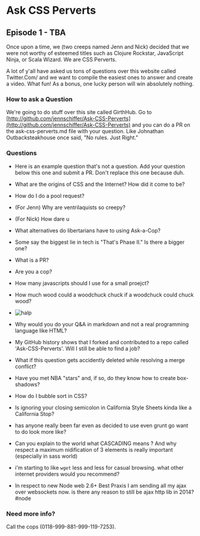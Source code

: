 # Ask CSS Perverts
## Episode 1 - TBA

Once upon a time, we (two creeps named Jenn and Nick) decided that we were not worthy of esteemed titles such as Clojure Rockstar, JavaScript Ninja, or Scala Wizard. We are CSS Perverts.

A lot of y'all have asked us tons of questions over this website called Twitter.Com/ and we want to compile the easiest ones to answer and create a video. What fun! As a bonus, one lucky person will win absolutely nothing.

### How to ask a Question

We're going to do stuff over this site called GirthHub. Go to [http://github.com/jennschiffer/Ask-CSS-Perverts](http://github.com/jennschiffer/Ask-CSS-Perverts) and you can do a PR on the ask-css-perverts.md file with your question. Like Johnathan Outbacksteakhouse once said, "No rules. Just Right."

### Questions

* Here is an example question that's not a question. Add your question below this one and submit a PR. Don't replace this one because duh.
* What are the origins of CSS and the Internet? How did it come to be?

* How do I do a pool request?
* (For Jenn) Why are ventrilaquists so creepy?
* (For Nick) How dare u
* What alternatives do libertarians have to using Ask-a-Cop?
* Some say the biggest lie in tech is "That's Phase II." Is there a bigger one?
* What is a PR?
* Are you a cop?
* How many javascripts should I use for a small proejct?
* How much wood could a woodchuck chuck if a woodchuck could chuck wood?
* ![halp](http://i.imgur.com/GgvLwHV.gif)
* Why would you do your Q&A in markdown and not a real programming language like HTML?
* My GitHub history shows that I forked and contributed to a repo called 'Ask-CSS-Perverts'. Will I still be able to find a job?
* What if this question gets accidently deleted while resolving a merge conflict?
* Have you met NBA "stars" and, if so, do they know how to create box-shadows?
* How do I bubble sort in CSS?
* Is ignoring your closing semicolon in California Style Sheets kinda like a California Stop?
* has anyone really been far even as decided to use even grunt go want to do look more like?
* Can you explain to the world what CASCADING means ? And why respect a maximum nidification of 3 elements is really important (especially in sass world)
* i'm starting to like `wget` less and less for casual browsing. what other internet providers would you recommend?
* In respect to new Node web 2.6+ Best Praxis I am sending all my ajax over websockets now.  is there any reason to still be ajax http lib in 2014? #node

### Need more info?

Call the cops (0118-999-881-999-119-7253).
